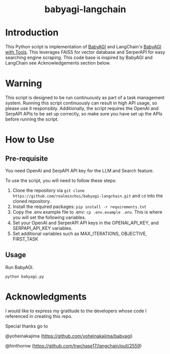 <h1 align="center">
 babyagi-langchain

</h1>

# Introduction
This Python script is implementation of [BabyAGI](https://github.com/yoheinakajima/babyagi) and LangChain's [BabyAGI with Tools](https://python.langchain.com/en/latest/use_cases/agents/baby_agi_with_agent.html).  This leverages FAISS for vector database and SerperAPI for easy searching engine scraping.  This code base is inspired by BabyAGI and LangChain see Acknowledgements section below.

# Warning<a name="continous-script-warning"></a>
This script is designed to be run continuously as part of a task management system. Running this script continuously can result in high API usage, so please use it responsibly. Additionally, the script requires the OpenAI and SerpAPI APIs to be set up correctly, so make sure you have set up the APIs before running the script.

# How to Use

## Pre-requisite
You need OpenAI and SerpAPI API key for the LLM and Search feature.


To use the script, you will need to follow these steps:

1. Clone the repository via `git clone https://github.com/realminchoi/babyagi-langchain.git` and `cd` into the cloned repository.
2. Install the required packages: `pip install -r requirements.txt`
3. Copy the .env.example file to .env: `cp .env.example .env`. This is where you will set the following variables.
4. Set your OpenAI and SerperAPI API keys in the OPENAI_API_KEY, and SERPAPI_API_KEY variables.
5. Set additional variables such as MAX_ITERATIONS, OBJECTIVE, FIRST_TASK

## Usage

Run BabyAGI.
````
python babyagi.py 
````

# Acknowledgments

I would like to express my gratitude to the developers whose code I referenced in creating this repo.

Special thanks go to 

@yoheinakajima (https://github.com/yoheinakajima/babyagi)

@hinthornw (https://github.com/hwchase17/langchain/pull/2559)